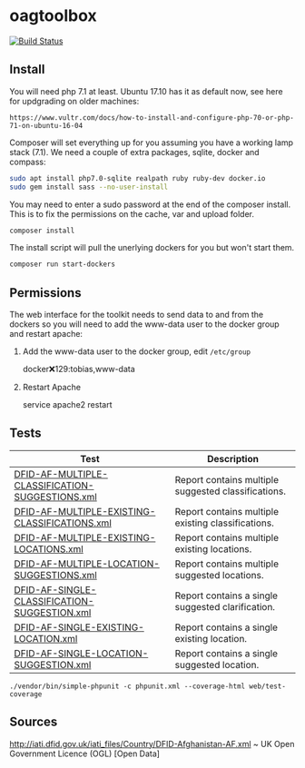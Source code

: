 oagtoolbox
==========

[![Build Status](https://travis-ci.org/NeonOpenAG/oagtoolbox.svg?branch=master)](https://travis-ci.org/NeonOpenAG/oagtoolbox)

Install
-------

You will need php 7.1 at least.  Ubuntu 17.10 has it as default now, see here for updgrading on older machines:

    https://www.vultr.com/docs/how-to-install-and-configure-php-70-or-php-71-on-ubuntu-16-04

Composer will set everything up for you assuming you have a working lamp stack (7.1).  We need a couple of extra packages, sqlite, docker and compass:

```bash
sudo apt install php7.0-sqlite realpath ruby ruby-dev docker.io
sudo gem install sass --no-user-install
```

You may need to enter a sudo password at the end of the composer install.  This is to fix the permissions on the cache, var and upload folder.

```bash
composer install
```

The install script will pull the unerlying dockers for you but won't start them.

```bash
composer run start-dockers
```

Permissions
-----------

The web interface for the toolkit needs to send data to and from the dockers so you will need to add the www-data user to the docker group and restart apache:

1. Add the www-data user to the docker group, edit ```/etc/group```

    docker:x:129:tobias,www-data

1. Restart Apache

    service apache2 restart

Tests
-----

| Test                                              | Description                                         |
|---------------------------------------------------|-----------------------------------------------------|
| [DFID-AF-MULTIPLE-CLASSIFICATION-SUGGESTIONS.xml](https://raw.githubusercontent.com/NeonOpenAG/oagtoolbox/develop/src/OagBundle/XMLTestFiles/afghanistan-based-tests/DFID-AF-MULTIPLE-CLASSIFICATION-SUGGESTIONS.xml) | Report contains multiple suggested classifications. |
| [DFID-AF-MULTIPLE-EXISTING-CLASSIFICATIONS.xml](https://raw.githubusercontent.com/NeonOpenAG/oagtoolbox/develop/src/OagBundle/XMLTestFiles/afghanistan-based-tests/DFID-AF-MULTIPLE-EXISTING-CLASSIFICATIONS.xml)   | Report contains multiple existing classifications.  |
| [DFID-AF-MULTIPLE-EXISTING-LOCATIONS.xml](https://raw.githubusercontent.com/NeonOpenAG/oagtoolbox/develop/src/OagBundle/XMLTestFiles/afghanistan-based-tests/DFID-AF-MULTIPLE-EXISTING-LOCATIONS.xml)         | Report contains multiple existing locations.        |
| [DFID-AF-MULTIPLE-LOCATION-SUGGESTIONS.xml](https://raw.githubusercontent.com/NeonOpenAG/oagtoolbox/develop/src/OagBundle/XMLTestFiles/afghanistan-based-tests/DFID-AF-MULTIPLE-LOCATION-SUGGESTIONS.xml)       | Report contains multiple suggested locations.       |
| [DFID-AF-SINGLE-CLASSIFICATION-SUGGESTION.xml](https://raw.githubusercontent.com/NeonOpenAG/oagtoolbox/develop/src/OagBundle/XMLTestFiles/afghanistan-based-tests/DFID-AF-SINGLE-CLASSIFICATION-SUGGESTION.xml)    | Report contains a single suggested clarification.   |
| [DFID-AF-SINGLE-EXISTING-LOCATION.xml](https://raw.githubusercontent.com/NeonOpenAG/oagtoolbox/develop/src/OagBundle/XMLTestFiles/afghanistan-based-tests/DFID-AF-SINGLE-EXISTING-LOCATION.xml)            | Report contains a single existing location.         |
| [DFID-AF-SINGLE-LOCATION-SUGGESTION.xml](https://raw.githubusercontent.com/NeonOpenAG/oagtoolbox/develop/src/OagBundle/XMLTestFiles/afghanistan-based-tests/DFID-AF-SINGLE-LOCATION-SUGGESTION.xml)          | Report contains a single suggested location.        |


    ./vendor/bin/simple-phpunit -c phpunit.xml --coverage-html web/test-coverage


Sources
-----
http://iati.dfid.gov.uk/iati_files/Country/DFID-Afghanistan-AF.xml ~ UK Open Government Licence (OGL)  [Open Data]
